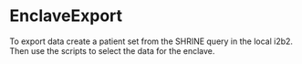 # EnclaveExport
To export data create a patient set from the SHRINE query in the local i2b2. Then use the scripts to select the data for the enclave.

